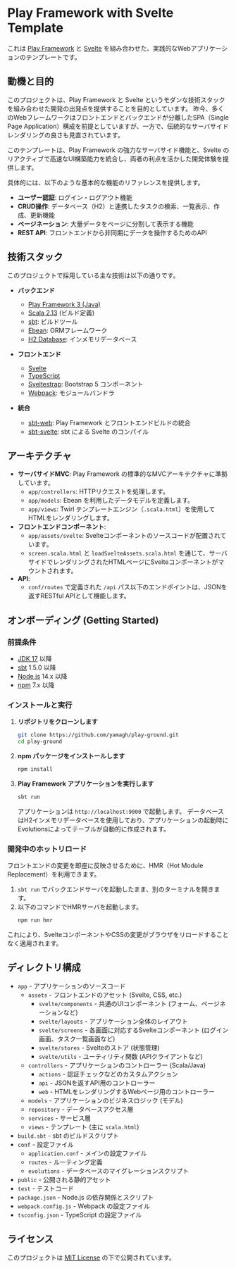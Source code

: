 # Play Framework with Svelte Template

これは [Play Framework](https://www.playframework.com/) と [Svelte](https://svelte.dev/) を組み合わせた、実践的なWebアプリケーションのテンプレートです。

## 動機と目的

このプロジェクトは、Play Framework と Svelte というモダンな技術スタックを組み合わせた開発の出発点を提供することを目的としています。
昨今、多くのWebフレームワークはフロントエンドとバックエンドが分離したSPA（Single Page Application）構成を前提としていますが、一方で、伝統的なサーバサイドレンダリングの良さも見直されています。

このテンプレートは、Play Framework の強力なサーバサイド機能と、Svelte のリアクティブで高速なUI構築能力を統合し、両者の利点を活かした開発体験を提供します。

具体的には、以下のような基本的な機能のリファレンスを提供します。

-   **ユーザー認証**: ログイン・ログアウト機能
-   **CRUD操作**: データベース（H2）と連携したタスクの検索、一覧表示、作成、更新機能
-   **ページネーション**: 大量データをページに分割して表示する機能
-   **REST API**: フロントエンドから非同期にデータを操作するためのAPI

## 技術スタック

このプロジェクトで採用している主な技術は以下の通りです。

-   **バックエンド**
    -   [Play Framework 3 (Java)](https://www.playframework.com/)
    -   [Scala 2.13](https://www.scala-lang.org/) (ビルド定義)
    -   [sbt](https://www.scala-sbt.org/): ビルドツール
    -   [Ebean](https://ebean.io/): ORMフレームワーク
    -   [H2 Database](https://www.h2database.com/): インメモリデータベース

-   **フロントエンド**
    -   [Svelte](https://svelte.dev/)
    -   [TypeScript](https://www.typescriptlang.org/)
    -   [Sveltestrap](https://sveltestrap.github.io/): Bootstrap 5 コンポーネント
    -   [Webpack](https://webpack.js.org/): モジュールバンドラ

-   **統合**
    -   [sbt-web](https://github.com/sbt/sbt-web): Play Framework とフロントエンドビルドの統合
    -   [sbt-svelte](https://github.com/tanin47/sbt-svelte): sbt による Svelte のコンパイル

## アーキテクチャ

-   **サーバサイドMVC**: Play Framework の標準的なMVCアーキテクチャに準拠しています。
    -   `app/controllers`: HTTPリクエストを処理します。
    -   `app/models`: Ebean を利用したデータモデルを定義します。
    -   `app/views`: Twirl テンプレートエンジン（`.scala.html`）を使用してHTMLをレンダリングします。
-   **フロントエンドコンポーネント**:
    -   `app/assets/svelte`: Svelteコンポーネントのソースコードが配置されています。
    -   `screen.scala.html` と `loadSvelteAssets.scala.html` を通じて、サーバサイドでレンダリングされたHTMLページにSvelteコンポーネントがマウントされます。
-   **API**:
    -   `conf/routes` で定義された `/api` パス以下のエンドポイントは、JSONを返すRESTful APIとして機能します。

## オンボーディング (Getting Started)

### 前提条件

-   [JDK 17](https://adoptium.net/) 以降
-   [sbt](https://www.scala-sbt.org/download.html) 1.5.0 以降
-   [Node.js](https://nodejs.org/) 14.x 以降
-   [npm](https://www.npmjs.com/) 7.x 以降

### インストールと実行

1.  **リポジトリをクローンします**
    ```bash
    git clone https://github.com/yamagh/play-ground.git
    cd play-ground
    ```

2.  **npm パッケージをインストールします**
    ```bash
    npm install
    ```

3.  **Play Framework アプリケーションを実行します**
    ```bash
    sbt run
    ```
    アプリケーションは `http://localhost:9000` で起動します。
    データベースはH2インメモリデータベースを使用しており、アプリケーションの起動時にEvolutionsによってテーブルが自動的に作成されます。

### 開発中のホットリロード

フロントエンドの変更を即座に反映させるために、HMR（Hot Module Replacement）を利用できます。

1.  `sbt run` でバックエンドサーバを起動したまま、別のターミナルを開きます。
2.  以下のコマンドでHMRサーバを起動します。
    ```bash
    npm run hmr
    ```

これにより、SvelteコンポーネントやCSSの変更がブラウザをリロードすることなく適用されます。

## ディレクトリ構成

- `app` - アプリケーションのソースコード
  - `assets` - フロントエンドのアセット (Svelte, CSS, etc.)
    - `svelte/components` - 共通のUIコンポーネント (フォーム、ページネーションなど)
    - `svelte/layouts` - アプリケーション全体のレイアウト
    - `svelte/screens` - 各画面に対応するSvelteコンポーネント (ログイン画面、タスク一覧画面など)
    - `svelte/stores` - Svelteのストア (状態管理)
    - `svelte/utils` - ユーティリティ関数 (APIクライアントなど)
  - `controllers` - アプリケーションのコントローラー (Scala/Java)
    - `actions` - 認証チェックなどのカスタムアクション
    - `api` - JSONを返すAPI用のコントローラー
    - `web` - HTMLをレンダリングするWebページ用のコントローラー
  - `models` - アプリケーションのビジネスロジック (モデル)
  - `repository` - データベースアクセス層
  - `services` - サービス層
  - `views` - テンプレート (主に `scala.html`)
- `build.sbt` - sbt のビルドスクリプト
- `conf` - 設定ファイル
  - `application.conf` - メインの設定ファイル
  - `routes` - ルーティング定義
  - `evolutions` - データベースのマイグレーションスクリプト
- `public` - 公開される静的アセット
- `test` - テストコード
- `package.json` - Node.js の依存関係とスクリプト
- `webpack.config.js` - Webpack の設定ファイル
- `tsconfig.json` - TypeScript の設定ファイル

## ライセンス

このプロジェクトは [MIT License](LICENSE) の下で公開されています。

